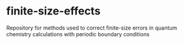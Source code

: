 # finite-size-effects
Repository for methods used to correct finite-size errors in quantum chemistry calculations with periodic boundary conditions 
